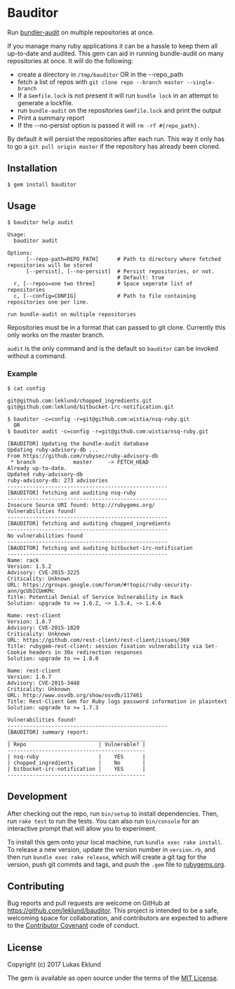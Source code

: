 # Bauditor

Run [bundler-audit](https://github.com/rubysec/bundler-audit) on multiple repositories at once.

If you manage many ruby applications it can be a hassle to keep them all up-to-date and audited. This gem can aid in running bundle-audit on many repositories at once. It will do the following:

* create a directory in `/tmp/bauditor` OR in the --repo_path
* fetch a list of repos with `git clone repo --branch master --single-branch`
* If a `Gemfile.lock` is not present it will run `bundle lock` in an attempt to generate a lockfile.
* run `bundle-audit` on the repositories `Gemfile.lock` and print the output
* Print a summary report
* If the --no-persist option is passed it will `rm -rf #{repo_path}.`

By default it will persist the repositories after each run. This way it only has to go a `git pull origin master` if the repository has already been cloned.

## Installation

```
$ gem install bauditor
```

## Usage

```
$ bauditor help audit

Usage:
  bauditor audit

Options:
      [--repo-path=REPO_PATH]      # Path to directory where fetched repositories will be stored
      [--persist], [--no-persist]  # Persist repositories, or not.
                                   # Default: true
  r, [--repos=one two three]       # Space seperate list of repositories
  c, [--config=CONFIG]             # Path to file containing repositories one per line.

run bundle-audit on multiple repositories
```

Repositories must be in a format that can passed to git clone. Currently this only works on the master branch.

`audit` is the only command and is the default so `bauditor` can be invoked without a command.
### Example

```
$ cat config

git@github.com:leklund/chopped_ingredients.git
git@github.com:leklund/bitbucket-irc-notification.git

$ bauditor -c=config -r=git@github.com:wistia/nsq-ruby.git
  OR
$ bauditor audit -c=config -r=git@github.com:wistia/nsq-ruby.git

[BAUDITOR] Updating the bundle-audit database
Updating ruby-advisory-db ...
From https://github.com/rubysec/ruby-advisory-db
 * branch            master     -> FETCH_HEAD
Already up-to-date.
Updated ruby-advisory-db
ruby-advisory-db: 273 advisories
---------------------------------------------------
[BAUDITOR] fetching and auditing nsq-ruby
---------------------------------------------------
Insecure Source URI found: http://rubygems.org/
Vulnerabilities found!
---------------------------------------------------
[BAUDITOR] fetching and auditing chopped_ingredients
---------------------------------------------------
No vulnerabilities found
---------------------------------------------------
[BAUDITOR] fetching and auditing bitbucket-irc-notification
---------------------------------------------------
Name: rack
Version: 1.5.2
Advisory: CVE-2015-3225
Criticality: Unknown
URL: https://groups.google.com/forum/#!topic/ruby-security-ann/gcUbICUmKMc
Title: Potential Denial of Service Vulnerability in Rack
Solution: upgrade to >= 1.6.2, ~> 1.5.4, ~> 1.4.6

Name: rest-client
Version: 1.6.7
Advisory: CVE-2015-1820
Criticality: Unknown
URL: https://github.com/rest-client/rest-client/issues/369
Title: rubygem-rest-client: session fixation vulnerability via Set-Cookie headers in 30x redirection responses
Solution: upgrade to >= 1.8.0

Name: rest-client
Version: 1.6.7
Advisory: CVE-2015-3448
Criticality: Unknown
URL: http://www.osvdb.org/show/osvdb/117461
Title: Rest-Client Gem for Ruby logs password information in plaintext
Solution: upgrade to >= 1.7.3

Vulnerabilities found!
---------------------------------------------------
[BAUDITOR] summary report:
____________________________________________
| Repo                       | Vulnerable? |
--------------------------------------------
| nsq-ruby                   |    YES      |
| chopped_ingredients        |    No       |
| bitbucket-irc-notification |    YES      |
--------------------------------------------

```

## Development

After checking out the repo, run `bin/setup` to install dependencies. Then, run `rake test` to run the tests. You can also run `bin/console` for an interactive prompt that will allow you to experiment.

To install this gem onto your local machine, run `bundle exec rake install`. To release a new version, update the version number in `version.rb`, and then run `bundle exec rake release`, which will create a git tag for the version, push git commits and tags, and push the `.gem` file to [rubygems.org](https://rubygems.org).

## Contributing

Bug reports and pull requests are welcome on GitHub at https://github.com/leklund/bauditor. This project is intended to be a safe, welcoming space for collaboration, and contributors are expected to adhere to the [Contributor Covenant](http://contributor-covenant.org) code of conduct.


## License

Copyright (c) 2017 Lukas Eklund

The gem is available as open source under the terms of the [MIT License](http://opensource.org/licenses/MIT).
